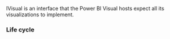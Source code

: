 IVisual is an interface that the Power BI Visual hosts expect all its visualizations to implement. 

### Life cycle

